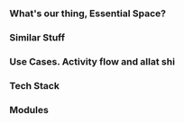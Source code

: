 

### What's our thing, Essential Space?

### Similar Stuff 

### Use Cases. Activity flow and allat shi

### Tech Stack

### Modules



